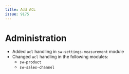 ```yaml
---
title: Add ACL
issue: 9175
---
```

# Administration
* Added `acl` handling in `sw-settings-measurement` module
* Changed `acl` handling in the following modules:
    * `sw-product`
    * `sw-sales-channel`
